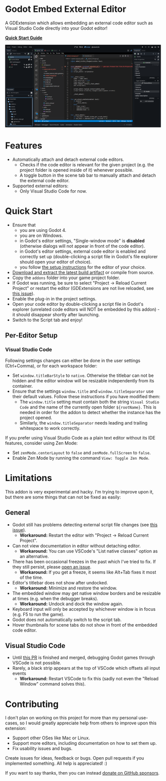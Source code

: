 # Godot Embed External Editor

A GDExtension which allows embedding an external code editor such as Visual Studio Code directly into your Godot editor!

**[Quick Start Guide](#quick-start)**

![Preview Image](docs/preview.png)

# Features

- Automatically attach and detach external code editors.
  - Checks if the code editor is relevant for the given project (e.g. the project folder is opened inside of it) whenever possible.
  - A toggle button in the scene tab bar to manually attach and detach the external code editor.
- Supported external editors:
  - Only Visual Studio Code for now.

# Quick Start

- Ensure that
  - you are using Godot 4.
  - you are on Windows.
  - in Godot's editor settings, "Single-window mode" is **disabled** (otherwise dialogs will not appear in front of the code editor).
  - in Godot's editor settings, external code editor is enabled and correctly set up (double-clicking a script file in Godot's file explorer should open your editor of choice).
  - you follow [the setup instructions](#per-editor-setup) for the editor of your choice.
- [Download and extract the latest build artifact](https://nightly.link/RedMser/godot-embed-external-editor/workflows/build/master/godot-embed-external-editor_master.zip) or compile from source.
- Copy the `addons` folder into your game project folder.
- If Godot was running, be sure to select "Project -> Reload Current Project" or restart the editor (GDExtensions are not live reloaded, see [this issue](https://github.com/godotengine/godot/issues/66231)).
- Enable the plug-in in the project settings.
- Open your code editor by double-clicking a script file in Godot's explorer (unrelated code editors will NOT be embedded by this addon) - it should disappear shortly after launching.
- Switch to the Script tab and enjoy!

## Per-Editor Setup

### Visual Studio Code

Following settings changes can either be done in the user settings (Ctrl+Comma), or for each workspace folder:

- Set `window.titleBarStyle` to `native`. Otherwise the titlebar can not be hidden and the editor window will be resizable independently from its container.
- Ensure that the settings `window.title` and `window.titleSeparator` use their default values. Follow these instructions if you have modified them:
  - The `window.title` setting must contain both the string `Visual Studio Code` and the name of the currently open folder `${rootName}`. This is needed in order for the addon to detect whether the instance has the project opened.
  - Similarly, the `window.titleSeparator` needs leading and trailing whitespace to work correctly.

If you prefer using Visual Studio Code as a plain text editor without its IDE features, consider using Zen Mode:

- Set `zenMode.centerLayout` to `false` and `zenMode.fullScreen` to `false`.
- Enable Zen Mode by running the command `View: Toggle Zen Mode`.

# Limitations

This addon is very experimental and hacky. I'm trying to improve upon it, but there are some things that can not be fixed as easily:

## General

- Godot still has problems detecting external script file changes (see [this issue](https://github.com/godotengine/godot/issues/69485)).
  - **Workaround:** Restart the editor with "Project -> Reload Current Project".
- Can not view documentation in editor without detaching editor.
  - **Workaround:** You can use VSCode's "List native classes" option as an alternative.
- There has been occasional freezes in the past which I've tried to fix. If they still persist, please [open an issue](https://github.com/redmser/godot-embed-external-editor/issues/new).
  - **Workaround:** If you get a freeze, it seems like Alt+Tab fixes it most of the time.
- Editor's titlebar does not show after undocked.
  - **Workaround:** Minimize and restore the window.
- The embedded window may get native window borders and be resizable at times (e.g. when the debugger breaks).
  - **Workaround:** Undock and dock the window again.
- Keyboard input will only be accepted by whichever window is in focus (e.g. F5 to run the game).
- Godot does not automatically switch to the script tab.
- Hover thumbnails for scene tabs do not show in front of the embedded code editor.

## Visual Studio Code

- Until [this PR](https://github.com/godotengine/godot-vscode-plugin/pull/400) is finished and merged, debugging Godot games through VSCode is not possible.
- Rarely, a black strip appears at the top of VSCode which offsets all input events
  - **Workaround:** Restart VSCode to fix this (sadly not even the "Reload Window" command solves this).

# Contributing

I don't plan on working on this project for more than my personal use-cases, so I would greatly appreciate help from others to improve upon this extension:

- Support other OSes like Mac or Linux.
- Support more editors, including documentation on how to set them up.
- Fix usability issues and bugs.

Create issues for ideas, feedback or bugs. Open pull requests if you implemented something. All help is appreciated! :)

If you want to say thanks, then you can instead [donate on GitHub sponsors](https://github.com/RedMser/godot-embed-external-editor).
